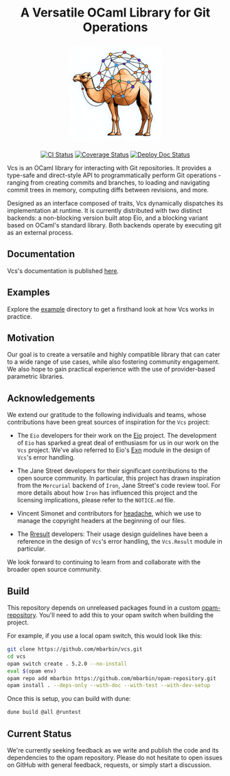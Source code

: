 <h1 align="center">
  <p align="center">A Versatile OCaml Library for Git Operations</p>
  <img
    src="./doc/static/img/ocaml-vcs.png?raw=true"
    width='216'
    alt="Logo"
  />
</h1>

<p align="center">
  <a href="https://github.com/mbarbin/vcs/actions/workflows/ci.yml"><img src="https://github.com/mbarbin/vcs/workflows/ci/badge.svg" alt="CI Status"/></a>
  <a href="https://coveralls.io/github/mbarbin/vcs?branch=main"><img src="https://coveralls.io/repos/github/mbarbin/vcs/badge.svg?branch=main" alt="Coverage Status"/></a>
  <a href="https://github.com/mbarbin/vcs/actions/workflows/deploy-doc.yml"><img src="https://github.com/mbarbin/vcs/workflows/deploy-doc/badge.svg" alt="Deploy Doc Status"/></a>
</p>

Vcs is an OCaml library for interacting with Git repositories. It provides a type-safe and direct-style API to programmatically perform Git operations - ranging from creating commits and branches, to loading and navigating commit trees in memory, computing diffs between revisions, and more.

Designed as an interface composed of traits, Vcs dynamically dispatches its implementation at runtime. It is currently distributed with two distinct backends: a non-blocking version built atop Eio, and a blocking variant based on OCaml's standard library. Both backends operate by executing git as an external process.

## Documentation

Vcs's documentation is published [here](https://mbarbin.github.io/vcs).

## Examples

Explore the [example](example/) directory to get a firsthand look at how Vcs works in practice.

## Motivation

Our goal is to create a versatile and highly compatible library that can cater to a wide range of use cases, while also fostering community engagement. We also hope to gain practical experience with the use of provider-based parametric libraries.

## Acknowledgements

We extend our gratitude to the following individuals and teams, whose contributions have been great sources of inspiration for the `Vcs` project:

- The `Eio` developers for their work on the [Eio](https://github.com/ocaml-multicore/eio) project. The development of `Eio` has sparked a great deal of enthusiasm for us in our work on the `Vcs` project. We've also referred to Eio's [Exn](https://ocaml-multicore.github.io/eio/eio/Eio/Exn/index.html) module in the design of `Vcs`'s error handling.

- The Jane Street developers for their significant contributions to the open source community. In particular, this project has drawn inspiration from the `Mercurial` backend of `Iron`, Jane Street's code review tool. For more details about how `Iron` has influenced this project and the licensing implications, please refer to the `NOTICE.md` file.

- Vincent Simonet and contributors for [headache](https://github.com/Frama-C/headache), which we use to manage the copyright headers at the beginning of our files.

- The [Rresult](https://erratique.ch/software/rresult/doc/Rresult/index.html#usage) developers: Their usage design guidelines have been a reference in the design of `Vcs`'s error handling, the `Vcs.Result` module in particular.

We look forward to continuing to learn from and collaborate with the broader open source community.

## Build

This repository depends on unreleased packages found in a custom [opam-repository](https://github.com/mbarbin/opam-repository.git). You'll need to add this to your opam switch when building the project.

For example, if you use a local opam switch, this would look like this:

```sh
git clone https://github.com/mbarbin/vcs.git
cd vcs
opam switch create . 5.2.0 --no-install
eval $(opam env)
opam repo add mbarbin https://github.com/mbarbin/opam-repository.git
opam install . --deps-only --with-doc --with-test --with-dev-setup
```

Once this is setup, you can build with dune:

```sh
dune build @all @runtest
```

## Current Status

We're currently seeking feedback as we write and publish the code and its dependencies to the opam repository. Please do not hesitate to open issues on GitHub with general feedback, requests, or simply start a discussion.
